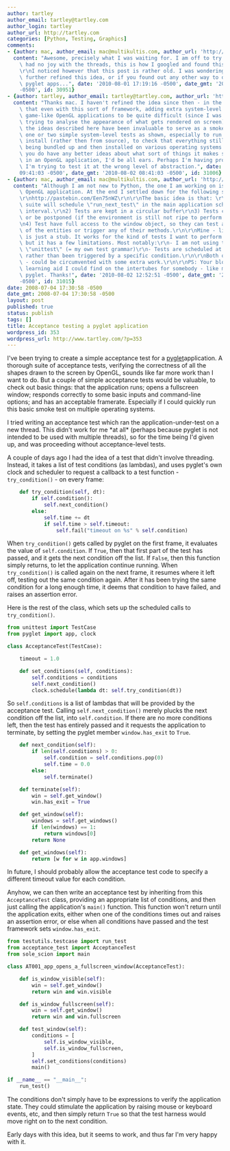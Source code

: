 ```yaml
---
author: tartley
author_email: tartley@tartley.com
author_login: tartley
author_url: http://tartley.com
categories: [Python, Testing, Graphics]
comments:
- {author: mac, author_email: mac@multikultis.com, author_url: 'http://multikultis.com',
  content: "Awesome, precisely what I was waiting for. I am off to try it! (Me too\
    \ had no joy with the threads, this is how I googled and found this post).\r\n\
    \r\nI noticed however that this post is rather old. I was wondering if you had\
    \ further refined this idea, or if you found out any other way to do testing for\
    \ pyglet apps...", date: '2010-08-01 17:19:16 -0500', date_gmt: '2010-08-01 16:19:16
    -0500', id: 30951}
- {author: tartley, author_email: tartley@tartley.com, author_url: 'http://tartley.com',
  content: "Thanks mac. I haven't refined the idea since then - in the end, I found\
    \ that even with this sort of framework, adding extra system-level testing to\
    \ game-like OpenGL applications to be quite difficult (since I was thinking about\
    \ trying to analyse the appearance of what gets rendered on screen)\r\n\r\nSo\
    \ the ideas described here have been invaluable to serve as a smoke-test, to run\
    \ one or two simple system-level tests as shown, especially to run them on an\
    \ install (rather then from source), to check that everything still works after\
    \ being bundled up and then installed on various operating systems.\r\n\r\nIf\
    \ you do have any better ideas about what sort of things it makes sense to system-test\
    \ in an OpenGL application, I'd be all ears. Perhaps I'm having problems because\
    \ I'm trying to test it at the wrong level of abstraction.", date: '2010-08-02
    09:41:03 -0500', date_gmt: '2010-08-02 08:41:03 -0500', id: 31006}
- {author: mac, author_email: mac@multikultis.com, author_url: 'http://multikultis.com',
  content: "Although I am not new to Python, the one I am working on is my very first\
    \ OpenGL application. At the end I settled down for the following solution:\r\n\
    \r\nhttp://pastebin.com/Een75nWZ\r\n\r\nThe basic idea is that: \r\n1) Your test\
    \ suite will schedule \"run_next_test\" in the main application scheduler at regular\
    \ interval.\r\n2) Tests are kept in a circular buffer\r\n3) Tests can fail, succeed\
    \ or be postponed (if the environment is still not ripe to perform the test.\r\
    \n4) Test have full access to the window object, so they can test any propriety\
    \ of the entities or trigger any of their methods.\r\n\r\nMine - like yours -\
    \ is just a stub. It works for the kind of tests I want to perform right now,\
    \ but it has a few limitations. Most notably:\r\n- I am not using the standard\
    \ \"unittest\" (= my own test grammar)\r\n- Tests are scheduled at regular intervals\
    \ rather than been triggered by a specific condition.\r\n\r\nBoth of them - though\
    \ - could be circumvented with some extra work.\r\n\r\nPS: Your blog is the best\
    \ learning aid I could find on the intertubes for somebody - like me - new to\
    \ pyglet. Thanks!", date: '2010-08-02 12:52:51 -0500', date_gmt: '2010-08-02 11:52:51
    -0500', id: 31015}
date: 2008-07-04 17:30:58 -0500
date_gmt: 2008-07-04 17:30:58 -0500
layout: post
published: true
status: publish
tags: []
title: Acceptance testing a pyglet application
wordpress_id: 353
wordpress_url: http://www.tartley.com/?p=353
---
```


I've been trying to create a simple acceptance test for a
[pyglet](http://pyglet.org/)application. A thorough suite of acceptance
tests, verifying the correctness of all the shapes drawn to the screen
by OpenGL, sounds like far more work than I want to do. But a couple of
simple acceptance tests would be valuable, to check out basic things:
that the application runs; opens a fullscreen window; responds correctly
to some basic inputs and command-line options; and has an acceptable
framerate. Especially if I could quickly run this basic smoke test on
multiple operating systems.

I tried writing an acceptance test which ran the application-under-test
on a new thread. This didn't work for me \*at all\* (perhaps because
pyglet is not intended to be used with multiple threads), so for the
time being I'd given up, and was proceeding without acceptance-level
tests.

A couple of days ago I had the idea of a test that didn't involve
threading. Instead, it takes a list of test conditions (as lambdas), and
uses pyglet's own clock and scheduler to request a callback to a test
function - `try_condition()` - on every frame:

``` python
    def try_condition(self, dt):
        if self.condition():
            self.next_condition()
        else:
            self.time += dt
            if self.time > self.timeout:
                self.fail("timeout on %s" % self.condition)
```

When `try_condition()` gets called by pyglet on the first frame, it
evaluates the value of `self.condition`. If `True`, then that first part
of the test has passed, and it gets the next condition off the list. If
`False`, then this function simply returns, to let the application
continue running. When `try_condition()` is called again on the next
frame, it resumes where it left off, testing out the same condition
again. After it has been trying the same condition for a long enough
time, it deems that condition to have failed, and raises an assertion
error.

Here is the rest of the class, which sets up the scheduled calls to
`try_condition()`.

``` python
from unittest import TestCase
from pyglet import app, clock

class AcceptanceTest(TestCase):

    timeout = 1.0

    def set_conditions(self, conditions):
        self.conditions = conditions
        self.next_condition()
        clock.schedule(lambda dt: self.try_condition(dt))
```

So `self.conditions` is a list of lambdas that will be provided by the
acceptance test. Calling `self.next_condition()` merely plucks the next
condition off the list, into `self.condition`. If there are no more
conditions left, then the test has entirely passed and it requests the
application to terminate, by setting the pyglet member `window.has_exit`
to `True`.

``` python
    def next_condition(self):
        if len(self.conditions) > 0:
            self.condition = self.conditions.pop(0)
            self.time = 0.0
        else:
            self.terminate()

    def terminate(self):
        win = self.get_window()
        win.has_exit = True

    def get_window(self):
        windows = self.get_windows()
        if len(windows) == 1:
            return windows[0]
        return None

    def get_windows(self):
        return [w for w in app.windows]
```

In future, I should probably allow the acceptance test code to specify a
different timeout value for each condition.

Anyhow, we can then write an acceptance test by inheriting from this
`AcceptanceTest` class, providing an appropriate list of conditions, and
then just calling the application's `main()` function. This function
won't return until the application exits, either when one of the
conditions times out and raises an assertion error, or else when all
conditions have passed and the test framework sets `window.has_exit`.

``` python
from testutils.testcase import run_test
from acceptance_test import AcceptanceTest
from sole_scion import main

class AT001_app_opens_a_fullscreen_window(AcceptanceTest):

    def is_window_visible(self):
        win = self.get_window()
        return win and win.visible

    def is_window_fullscreen(self):
        win = self.get_window()
        return win and win.fullscreen

    def test_window(self):
        conditions = [
            self.is_window_visible,
            self.is_window_fullscreen,
        ]
        self.set_conditions(conditions)
        main()

if __name__ == "__main__":
    run_test()
```

The conditions don't simply have to be expressions to verify the
application state. They could stimulate the application by raising mouse
or keyboard events, etc, and then simply return `True` so that the test
harness would move right on to the next condition.

Early days with this idea, but it seems to work, and thus far I'm very
happy with it.
